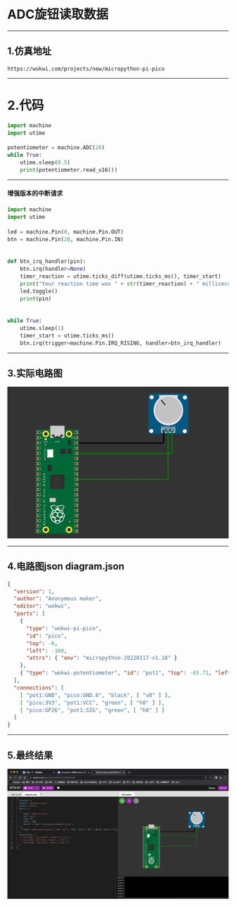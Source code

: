 # ADC旋钮读取数据
***

## 1.仿真地址
```angular2html
https://wokwi.com/projects/new/micropython-pi-pico
```
***
# 2.代码
```python
import machine
import utime

potentiometer = machine.ADC(26)
while True:
    utime.sleep(0.5)
    print(potentiometer.read_u16())

```
***
#### 增强版本的中断请求
```python
import machine
import utime

led = machine.Pin(0, machine.Pin.OUT)
btn = machine.Pin(28, machine.Pin.IN)


def btn_irq_handler(pin):
    btn.irq(handler=None)
    timer_reaction = utime.ticks_diff(utime.ticks_ms(), timer_start)
    print("Your reaction time was " + str(timer_reaction) + " milliseconds!")
    led.toggle()
    print(pin)


while True:
    utime.sleep(1)
    timer_start = utime.ticks_ms()
    btn.irq(trigger=machine.Pin.IRQ_RISING, handler=btn_irq_handler)

```
***
## 3.实际电路图
![img.png](img.png)

***
## 4.电路图json diagram.json
```json
{
  "version": 1,
  "author": "Anonymous maker",
  "editor": "wokwi",
  "parts": [
    {
      "type": "wokwi-pi-pico",
      "id": "pico",
      "top": -6,
      "left": -100,
      "attrs": { "env": "micropython-20220117-v1.18" }
    },
    { "type": "wokwi-potentiometer", "id": "pot1", "top": -65.71, "left": 108.36, "attrs": {} }
  ],
  "connections": [
    [ "pot1:GND", "pico:GND.8", "black", [ "v0" ] ],
    [ "pico:3V3", "pot1:VCC", "green", [ "h0" ] ],
    [ "pico:GP26", "pot1:SIG", "green", [ "h0" ] ]
  ]
}
```
***
## 5.最终结果
![img_1.png](img_1.png)